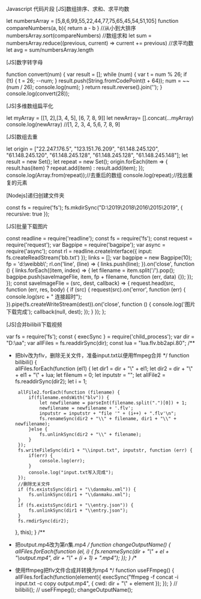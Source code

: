 Javascript 代码片段
[JS]数组排序、求和、求平均数

let numbersArray = [5,8,6,99,55,22,44,77,75,65,45,54,51,105]
function compareNumbers(a, b){
  return a - b
}
//从小到大排序
numbersArray.sort(compareNumbers)
//数组求和
let sum = numbersArray.reduce((previous, current) => current += previous)
//求平均数
let avg = sum/numbersArray.length

[JS]数字转字母

function convert(num) {
    var result = [];
    while (num) {
        var t = num % 26;
        if (!t) {
            t = 26;
            --num;
        }
        result.push(String.fromCodePoint(t + 64));
        num = ~~(num / 26);
        console.log(num);
    }
    return result.reverse().join('');
}
console.log(convert(28));

[JS]多维数组扁平化

let myArray = [[1, 2],[3, 4, 5], [6, 7, 8, 9]]
let newArray= [].concat(...myArray)
console.log(newArray)
//[1, 2, 3, 4, 5,6, 7, 8, 9]

[JS]数组去重

let origin = ["22.247.176.5",
    "123.151.76.209",
    "61.148.245.120",
    "61.148.245.120",
    "61.148.245.128",
    "61.148.245.128",
    "61.148.245.148"];
let result = new Set();
let repeat = new Set();
origin.forEach(item => {
    result.has(item) ? repeat.add(item) : result.add(item);
});
console.log(Array.from(repeat));//去重后的数组
console.log(repeat);//找出重复的元素

[Nodejs]递归创建文件夹

const fs = require('fs');
fs.mkdirSync("D:\\2019\\2018\\2016\\2015\\2019", { recursive: true });

[JS]批量下载图片

const readline = require('readline');
const fs = require('fs');
const request = require('request');
var Bagpipe = require('bagpipe');
var async = require('async');
const rl = readline.createInterface({
    input: fs.createReadStream('bb.txt')
});
links = [];
var bagpipe = new Bagpipe(10);
fp = 'd:\\weibbb\\';
rl.on('line', (line) => {
    links.push(line);
}).on('close', function () {
    links.forEach((item, index) => {
        let filename = item.split('/').pop();
        bagpipe.push(saveImageFlie, item, fp + filename, function (err, data) {});
    });
});
const saveImageFlie = (src, dest, callback) => {
    request.head(src, function (err, res, body) {
        if (src) {
            request(src).on('error', function (err) {
                console.log(src + "   连接超时");
            }).pipe(fs.createWriteStream(dest)).on('close', function () {
                console.log('图片下载完成');
                callback(null, dest);
            });
        }
    });
};

[JS]合并bilibili下载视频

var fs = require('fs');
const {
    execSync
} = require('child_process');
var dir = "D:\\aa";
var allFiles = fs.readdirSync(dir);
const lua = "lua.flv.bb2api.80";
/**
 * 把blv改为flv，删除无关文件，准备input.txt以便用ffmpeg合并
 */
function bilibili() {    
    allFiles.forEach(function (el1) {
        let dir1 = dir + "\\" + el1;
        let dir2 = dir + "\\" + el1 + "\\" + lua;
        let filenum = 0;
        let inputstr = "";
        let allFile2 = fs.readdirSync(dir2);
        let i = 1;
        
        allFile2.forEach(function (filename) {
            if(filename.endsWith("blv")) {
                let newfilename = parseInt(filename.split(".")[0]) + 1;
                newfilename = newfilename + '.flv';
                inputstr = inputstr + "file '" + (i++) + ".flv'\n";
                fs.renameSync(dir2 + "\\" + filename, dir1 + "\\" + newfilename);
            }else {
                fs.unlinkSync(dir2 + "\\" + filename);
            }
        });
        fs.writeFileSync(dir1 + "\\input.txt", inputstr, function (err) {
            if(err) {
                console.log(err);
            }
            console.log("input.txt写入完成");
        });
        //删除无关文件
        if (fs.existsSync(dir1 + "\\danmaku.xml")) {
            fs.unlinkSync(dir1 + "\\danmaku.xml");
        }
        if (fs.existsSync(dir1 + "\\entry.json")) {
            fs.unlinkSync(dir1 + "\\entry.json");
        }
        fs.rmdirSync(dir2);        
    }, this);
}
/**
 * 把output.mp4改为第n集.mp4
 */
function changeOutputName() {
    allFiles.forEach(function (el, i) {
        fs.renameSync(dir + "\\" + el + "\\output.mp4", dir + "\\" + (i + 1) + ".mp4");
    });
}
/**
 * 使用ffmpeg把flv文件合成并转换为mp4
 */
function useFFmpeg() {
    allFiles.forEach(function(element){
        execSync("ffmpeg -f concat -i input.txt -c copy output.mp4", {
            cwd: dir + "\\" + element
        });
    });
}
// bilibili();
// useFFmpeg();
changeOutputName();



